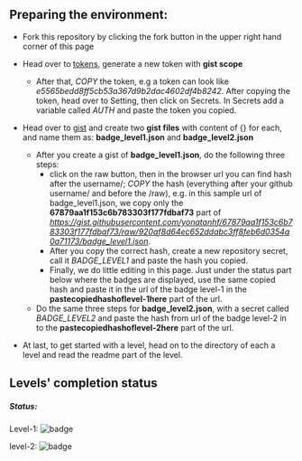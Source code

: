 ## Preparing the environment:
- Fork this repository by clicking the fork button in the upper right hand corner of this page
- Head over to [tokens](https://github.com/settings/tokens), generate a new token with **gist scope**
   - After that, *COPY* the token, e.g a token can look like *e5565bedd8ff5cb53a367d9b2dac4602df4b8242*. After copying the token, head over to Setting, then click on Secrets. In Secrets add a variable called *AUTH* and paste the token you copied.
- Head over to [gist](https://gist.github.com) and create two **gist files** with content  of {} for each, and name them as: **badge_level1.json** and **badge_level2.json**
   - After you create a gist of **badge_level1.json**, do the following three steps: 
     - click on the raw button, then in the browser url you can find hash after the username/; *COPY* the hash (everything after your github username/ and before the /raw), e.g. in this sample url of badge_level1.json, we copy only the **67879aa1f153c6b783303f177fdbaf73** part  of *https://gist.githubusercontent.com/yonatanhf/67879aa1f153c6b783303f177fdbaf73/raw/920af8d64ec652ddabc3ff8feb6d0354a0a71173/badge_level1.json*. 
     - After you copy the correct hash, create a new repository secret, call it *BADGE_LEVEL1* and paste the hash you copied.
     - Finally, we do little editing in this page. Just under the status part below where the badges are displayed, use the same copied hash and paste it in the url of the badge level-1 in the **pastecopiedhashoflevel-1here** part of the url.
   - Do the same three steps for **badge_level2.json**, with a secret called *BADGE_LEVEL2* and paste the hash from url of the badge level-2 in to the **pastecopiedhashoflevel-2here** part of the url.


- At last, to get started with a level, head on to the directory of each a level and read the readme part of the level.

## Levels' completion status
##### Status:


Level-1: ![badge](https://img.shields.io/endpoint?url=https://gist.githubusercontent.com/yonatanhf/67879aa1f153c6b783303f177fdbaf73/raw/badge_level1.json)



level-2: ![badge](https://img.shields.io/endpoint?url=https://gist.githubusercontent.com/yonatanhf/pastecopiedhashoflevel-2here/raw/badge_level2.json)
